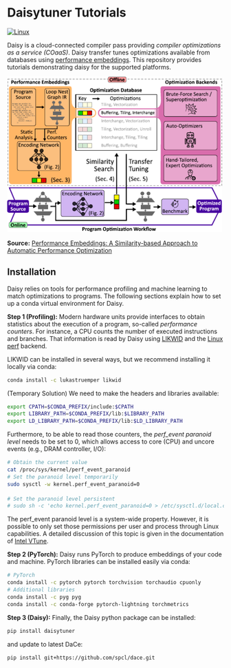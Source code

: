 # Daisytuner Tutorials

[![Linux](https://svgshare.com/i/Zhy.svg)](https://svgshare.com/i/Zhy.svg)

Daisy is a cloud-connected compiler pass providing *compiler optimizations as a service (COaaS)*.
Daisy transfer tunes optimizations available from databases using [performance embeddings](https://arxiv.org/abs/2303.08142). 
This repository provides tutorials demonstrating daisy for the supported platforms.

<img src="figures/overview_fig.png" width="500" />

**Source:** [Performance Embeddings: A Similarity-based Approach to Automatic Performance Optimization](https://arxiv.org/abs/2303.08142)

## Installation

Daisy relies on tools for performance profiling and machine learning to match optimizations to programs. The following sections explain how to set up a conda virtual environment for Daisy.

**Step 1 (Profiling):** Modern hardware units provide interfaces to obtain statistics about the execution of a program, so-called *performance counters*. For instance, a CPU counts the number of executed instructions and branches. That information is read by Daisy using [LIKWID](https://github.com/RRZE-HPC/likwid) and the [Linux perf](https://perf.wiki.kernel.org/index.php/Main_Page) backend.

LIKWID can be installed in several ways, but we recommend installing it locally via conda:
```bash
conda install -c lukastruemper likwid
```
(Temporary Solution) We need to make the headers and libraries available:
```bash
export CPATH=$CONDA_PREFIX/include:$CPATH
export LIBRARY_PATH=$CONDA_PREFIX/lib:$LIBRARY_PATH
export LD_LIBRARY_PATH=$CONDA_PREFIX/lib:$LD_LIBRARY_PATH
```
Furthermore, to be able to read those counters, the *perf_event paranoid level* needs to be set to 0, which allows access to core (CPU) and uncore events (e.g., DRAM controller, I/O):
```bash
# Obtain the current value
cat /proc/sys/kernel/perf_event_paranoid
# Set the paranoid level temporarily
sudo sysctl -w kernel.perf_event_paranoid=0

# Set the paranoid level persistent
# sudo sh -c 'echo kernel.perf_event_paranoid=0 > /etc/sysctl.d/local.conf'
```
The perf_event paranoid level is a system-wide property. However, it is possible to only set those permissions per user and process through Linux capabilities. A detailed discussion of this topic is given in the documentation of [Intel VTune](https://www.intel.com/content/www/us/en/docs/vtune-profiler/cookbook/2023-0/profiling-hardware-without-sampling-drivers.html).

**Step 2 (PyTorch):** Daisy runs PyTorch to produce embeddings of your code and machine. PyTorch libraries can be installed easily via conda:

```bash
# PyTorch
conda install -c pytorch pytorch torchvision torchaudio cpuonly
# Additional libraries
conda install -c pyg pyg
conda install -c conda-forge pytorch-lightning torchmetrics
```

**Step 3 (Daisy):** Finally, the Daisy python package can be installed:
```bash
pip install daisytuner
```
and update to latest DaCe:
```bash
pip install git+https://github.com/spcl/dace.git
```
